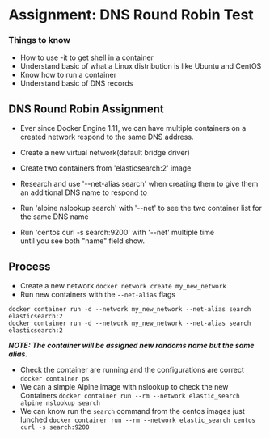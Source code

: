 # Assignment: DNS Round Robin Test

### Things to know
- How to use -it to get shell in a container
- Understand basic of what a Linux distribution is like Ubuntu and CentOS
- Know how to run a container
- Understand basic of DNS records

## DNS Round Robin Assignment
- Ever since Docker Engine 1.11, we can have multiple containers
  on a created network respond to the same DNS address.

- Create a new virtual network(default bridge driver)

- Create two containers from 'elasticsearch:2' image
- Research and use '--net-alias search' when creating them to
  give them an additional DNS name to respond to

- Run 'alpine nslookup search' with '--net' to see the two
  container list for the same DNS name

- Run 'centos curl -s search:9200' with '--net' multiple time    
  until you see both "name" field show.

## Process
- Create a new network
`docker network create my_new_network`
- Run new containers with the `--net-alias` flags
```
docker container run -d --network my_new_network --net-alias search elasticsearch:2
docker container run -d --network my_new_network --net-alias search elasticsearch:2
```
***NOTE: The container will be assigned new randoms name but the same alias.***
- Check the container are running and the configurations are correct
`docker container ps`
- We can a simple Alpine image with nslookup to check the new Containers
`docker container run --rm --network elastic_search alpine nslookup search`
- We can know run the `search` command from the centos images just lunched
`docker container run --rm --network elastic_search centos curl -s search:9200` 
